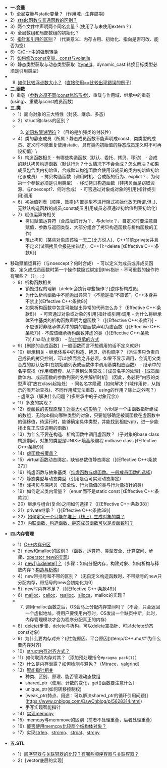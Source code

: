 * **一.变量**
* 1）全局变量与static变量？（作用域、生存周期）
* 2）[static函数与普通函数的区别？](temp/C++.md#4static函数与普通函数的区别)
* 3）两个文件中声明两个同名变量？(使用了与未使用extern？)
* 4）全局数组和局部数组的初始化？
* 5）[指针和引用的区别](https://www.nowcoder.com/ta/nine-chapter/review?page=11)？（代表意义、内存占用、初始化、指向是否可改、能否为空）
* 6）[C/C++中的强制转换](https://github.com/a12590/CNote/blob/master/C++/EffectiveC++.md#%E6%9D%A1%E6%AC%BE27%E5%B0%BD%E9%87%8F%E5%B0%91%E5%81%9A%E8%BD%AC%E5%9E%8B%E5%8A%A8%E4%BD%9C)
* 7）[如何修改const变量、const与volatile](https://blog.csdn.net/heyabo/article/details/8745942)
* 8）静态类型获取与动态类型获取（[typeid](https://github.com/a12590/CNote/blob/master/C++/interview/temp/RTTI/typeid.cpp#L4)、dynamic_cast:转换目标类型必须是引用类型）
* 9) [如何比较浮点数大小？](https://blog.csdn.net/jk110333/article/details/8902707)（[直接使用==比较出现错误的例子](https://stackoverflow.com/questions/26261466/in-current-c-and-java-double-type-and-float-type-if-x-0-0-is-correct)）
* **二.函数**
* 1）重载（[参数必须不同(const修饰形参)](https://github.com/a12590/CNote/blob/master/C++/interview/temp/overload/main.cpp#L9)、重载与作用域、继承中的重载\(using\)、重载与const成员函数）
* **三.类**
    * 1）面向对象的三大特性（封装、继承、多态）
    * 2）struct和class的区别？
    * 3) [访问权限说明符](temp/C++.md/#3访问控制说明符)？（目的是加强类的封装性）
    * 4）类的静态成员（所属？静态成员函数不能声明成const、类类型的成员、定义时不能重复使用static、具有类内初始值的静态成员定义时不可再设初值）\
    * 5）构造函数相关
            - 有哪些构造函数（默认、委托、拷贝、移动）
            - 合成的默认拷贝构造函数（默认行为？什么情况下不会合成？怎么解决？如果成员包含类内初始值，合成默认构造函数会使用该成员的类内初始值初始化该成员）
            - 拷贝构造函数（调用时机、合成版的行为、explict？、为何第一个参数必须是引用类型）
            - 移动拷贝构造函数（非拷贝而是窃取资源、与noexcept?、何时合成）
            - 可否通过对象或对象的引用(指针或引用)调用
    * 6）初始值列表（顺序、效率(内置类型不进行隐式初始化故无所谓,但..)、无默认构造函数的成员,const成员,引用成员必须通过初始值列表初始化）
    * 7）赋值运算符相关
        - 拷贝赋值运算符（合成版的行为？、与delete？、自定义时要注意自赋值，参数与返回类型、大部分组合了拷贝构造函数与析构函数的工作）
        - 阻止拷贝（某些对象应该独一无二(比方说人)、C++11前:private并且不定义(试图拷贝会报链接错误)，C++11:=delete [《Effective C++:条款6》]

 - 移动赋值运算符（与noexcept？何时合成）
        - 可以定义为成员或非成员函数，定义成成员函数时第一个操作数隐式绑定到this指针
        - 不可重载的操作符有哪些？（?:，::）
    * 8）析构函数相关
        - 销毁过程的理解（delete会执行哪些操作？[逆序析构成员]
        - 为什么析构函数中不能抛出异常？（不能是指“不应该”，C++本身并不禁止[《Effective C++:条款8》]
        - 如果析构函数中包含可能抛出异常的代码怎么办？（Effective C++:条款8》）
                - 可否通过对象或对象的引用(指针或引用)调用
                - 为什么将继承体系中基类的析构函数声明为虚函数？（[《Effective C++:条款7》]
                - 不应该将非继承体系中的类的虚函数声明为虚函数（[《Effective C++:条款7》]
                - 不应该继承析构函数非虚的类（[《Effective C++:条款7》],final防止继承）
                - [防止继承的方式](https://blog.twofei.com/672/)
    * 9）[删除的合成函数]（一般函数而言不想调用的话不定义就好）
    * 10）继承相关
            - 继承体系中的构造、拷贝、析构顺序？（派生类只负责自己成员的拷贝控制，可以(换而言之非必须，如果不显示调用，会调用父类合成的默认版本)在初始值列表或函数体中调用基类相应函数）
            - 继承中的名字查找（作用域嵌套、从子类到父类查找；[成员名字的处理]
            - [成员函数体内、成员函数的参数列表的名字解析时机]
    （因此，务必将“内嵌的类型声明”放在class起始处）
            - 同名名字隐藏（如何解决？(域作用符，从指示的类开始查找)、不同作用域无法重载、using的作用？除此之外呢？）
            - 虚继承（解决什么问题？(多继承中的子对象冗余)）
    * 11）多态的实现？
    * 12）[虚函数的实现原理？对类大小的影响？](https://www.cnblogs.com/malecrab/p/5572730.html)（vtbl是一个由函数指针组成的数组，无论pb指向哪种类型的对象，只要能够确定被调函数在虚函数中的偏移值，待运行时，能够确定具体类型，并能找到相应vptr，进一步能找出真正应该调用的函数）
    * 13）为什么不要在构造、析构函数中调用虚函数？（子对象的base class构造期间，对象的类型是UNIX环境高级编程.mdbase class [《Effective C++:条款9》]
    * 14）[虚函数被覆盖？]()
    * 15）virtual函数动态绑定，缺省参数值静态绑定（[《Effective C++:条款37》]
    * 16）纯虚函数与抽象基类（[纯虚函数与虚函数、一般成员函数的选择](../C++/EffectiveC++.md#条款34区分接口继承和实现继承)）
    * 17）静态类型与动态类型（引用是否可实现动态绑定）
    * 18）浅拷贝与深拷贝（安全性、行为像值的类与行为像指针的类）
    * 19）如何定义类内常量？（enum而不是static const [《Effective C++:条款2》]
    * 20）继承与组合(复合)之间如何选择？（[《Effective C++:条款38》]
    * 21）private继承？（[《Effective C++:条款39》]
    * 22）[如何定义一个只能在堆上（栈上）生成对象的类？](https://www.nowcoder.com/questionTerminal/0a584aa13f804f3ea72b442a065a7618)
    * 23）[内联函数、构造函数、静态成员函数可以是虚函数吗？](https://www.nowcoder.com/ta/nine-chapter/review?page=24)
* **四.内存管理**
    * 1）[C++内存分区](../C++/内存分区.md)
    * 2）[new](https://github.com/a12590/CNote/blob/master/C++/C++对象模型.md#1new)和malloc的区别？（函数，运算符、类型安全、计算空间、步骤，[operator new的实现](../C++/C++对象模型.md#3operator-new和operator-delete的实现)）
    * 3）[new[]与delete[]？](../C++/C++对象模型.md#4针对数组的new语意)（步骤：如何分配内存，构建对象、如何析构与释放内存？[构造与析构](../C++/C++对象模型.md#3对象数组)）
    * 4）new带括号和不带的区别？（无自定义构造函数时，不带括号的new只分配内存，带括号的new会初始化为0）
    * 5）new时内存不足？（[《Effective C++:条款49》]
    * 6）[malloc](https://github.com/arkingc/note/blob/master/%E6%93%8D%E4%BD%9C%E7%B3%BB%E7%BB%9F/UNIX%E7%8E%AF%E5%A2%83%E9%AB%98%E7%BA%A7%E7%BC%96%E7%A8%8B.md#5%E5%AD%98%E5%82%A8%E7%A9%BA%E9%97%B4%E5%88%86%E9%85%8D)、[calloc](https://github.com/arkingc/note/blob/master/%E6%93%8D%E4%BD%9C%E7%B3%BB%E7%BB%9F/UNIX%E7%8E%AF%E5%A2%83%E9%AB%98%E7%BA%A7%E7%BC%96%E7%A8%8B.md#5%E5%AD%98%E5%82%A8%E7%A9%BA%E9%97%B4%E5%88%86%E9%85%8D)、[realloc](https://github.com/arkingc/note/blob/master/%E6%93%8D%E4%BD%9C%E7%B3%BB%E7%BB%9F/UNIX%E7%8E%AF%E5%A2%83%E9%AB%98%E7%BA%A7%E7%BC%96%E7%A8%8B.md#5%E5%AD%98%E5%82%A8%E7%A9%BA%E9%97%B4%E5%88%86%E9%85%8D)、[alloca](https://blog.csdn.net/lan120576664/article/details/38078855)，malloc的实现？
    * 7) 调用malloc函数之后，OS会马上分配内存空间吗？（不会，只会返回一个虚拟地址，待用户要使用内存时，OS发出一个缺页中断，此时，内存管理模块才会为程序分配真正的内存）
    * 8）[delete](../C++/C++对象模型.md#1new)(步骤、delete与析构、可以delete空指针、可以delete动态const对象)
    * 9）为什么要内存对齐？([性能原因、平台原因])(temp/C++.md/#1为什么要内存对齐)
    * 10）[struct内存对齐方式？](temp/alignment/struct.cpp#L1)
    * 11）如何取消内存对其？（添加预处理指令`#pragma pack(1)`）
    * 12）什么是内存泄露？如何检测与避免？（Mtrace，[valgrind](temp/C++.md/#2valgrind)）
    * 13）[智能指针相关](https://mubu.com/doc/BGwWx-huk)
        * 种类、区别、原理、能否管理动态数组
        * shared_ptr（使用、计数的变化，get()函数要注意什么）
        * unique_ptr(如何转移控制权)
        * [weak_ptr(特点、用途：可以解决shared_ptr的循环引用问题)]
    (https://www.cnblogs.com/DswCnblog/p/5628314.html)
        * 手写实现智能指针
    * 14）[实现memcpy](../数据结构与算法/算法题总结.md#1实现memcpy)
    * 15）memcpy与memmove的区别（前者不处理重叠，后者处理重叠）
    * 16）[能否使用memcpy比较两个结构体对象？](https://blog.csdn.net/peng314899581/article/details/60766892)
    * 17）实现[strlen](../数据结构与算法/算法题总结.md#1实现strlen)、[strcmp](../数据结构与算法/算法题总结.md#2实现strcmp)、[strcat](../数据结构与算法/算法题总结.md#3实现strcat)、[strcpy](../数据结构与算法/算法题总结.md#4实现strcpy)

 * **五.STL**
    * 1）[顺序容器与关联容器的比较？](https://blog.csdn.net/JIEJINQUANIL/article/details/51175858)[有哪些顺序容器与关联容器？](../pic/stl-4-1.jpeg)
    * 2）[vector底层的实现]